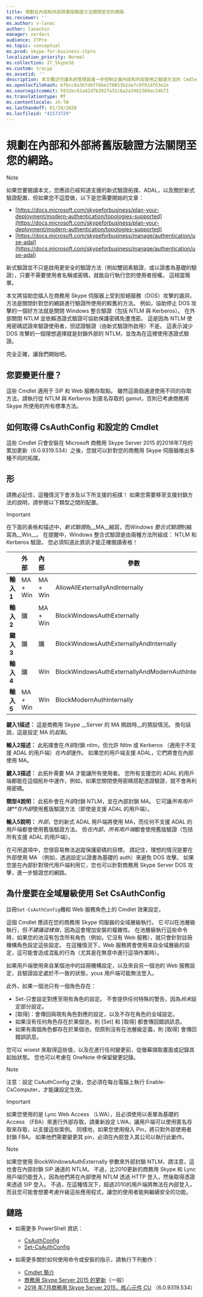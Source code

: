 ```yaml
---
title: 規劃在內部和外部將舊版驗證方法關閉至您的網路
ms.reviewer: ''
ms.author: v-lanac
author: lanachin
manager: serdars
audience: ITPro
ms.topic: conceptual
ms.prod: skype-for-business-itpro
localization_priority: Normal
ms.collection: IT_Skype16
ms.custom: tracyp
ms.assetid: ''
description: 本文概述可讓系統管理員進一步控制企業內部和外部使用之驗證方法的 Cmdlet。 系統管理員可以在內部或外部開啟或關閉驗證方法，或從外部關閉驗證方法。
ms.openlocfilehash: bfbcc8a3b7d6ff6be270853b2da7c9f91df63e2e
ms.sourcegitcommit: 5932ec62a42d7b392fa31c6a2a3462389ac24b73
ms.translationtype: MT
ms.contentlocale: zh-TW
ms.lasthandoff: 01/28/2020
ms.locfileid: "41573729"
---
```

# <a name="planning-to-turn-off-legacy-authentication-methods-internally-and-externally-to-your-network"></a>規劃在內部和外部將舊版驗證方法關閉至您的網路。

> [!NOTE]
> 如果您要閱讀本文，您應該已經知道支援的新式驗證拓撲、ADAL，以及關於新式驗證配置，但如果您不這麼做，以下是您需要開始的文章： 
>  + [https://docs.microsoft.com/skypeforbusiness/plan-your-deployment/modern-authentication/topologies-supported](https://docs.microsoft.com/skypeforbusiness/plan-your-deployment/modern-authentication/topologies-supported)
>  + [https://docs.microsoft.com/skypeforbusiness/manage/authentication/use-adal](https://docs.microsoft.com/skypeforbusiness/manage/authentication/use-adal)
  
新式驗證並不只是啟用更安全的驗證方法（例如雙因素驗證，或以證書為基礎的驗證），只要不需要使用者名稱或密碼，就能自行執行您的使用者授權。 這相當簡單。

本文將協助您插入在商務用 Skype 伺服器上受到拒絕服務（DOS）攻擊的漏洞，方法是關閉針對您的網路進行驗證所使用的較舊的方法。 例如，協助停止 DOS 攻擊的一個好方法就是關閉 Windows 整合驗證（包括 NTLM 與 Kerberos）。 在外部關閉 NTLM 並依賴憑證式驗證可協助保護密碼免遭洩密。 這是因為 NTLM 使用密碼認證來驗證使用者，但認證驗證（由新式驗證所啟用）不是。 這表示減少 DOS 攻擊的一個理想選擇就是封鎖外部的 NTLM，並改為在這裡使用憑證式驗證。

完全正確，讓我們開始吧。

## <a name="what-would-you-be-changing"></a>您要變更什麼？ 

這些 Cmdlet 適用于 SIP 和 Web 服務存取點。 雖然這兩個通道使用不同的存取方法，請執行從 NTLM 與 Kerberos 到匿名存取的 gamut，否則已考慮商務用 Skype 所使用的所有標準方法。

## <a name="how-to-get-the-get--and-set-csauthconfig-cmdlets"></a>如何取得 CsAuthConfig 和設定的 Cmdlet

這些 Cmdlet 只會安裝在 Microsoft 商務用 Skype Server 2015 的2018年7月的累加更新（6.0.9319.534）之後，您就可以針對您的商務用 Skype 伺服器推出多種不同的拓撲。

## <a name="topologies"></a>形

請務必記住，這種情況下會涉及以下所支援的拓撲！ 如果您需要移至支援封鎖方法的說明，請參閱以下類型之間的配置。 

> [!IMPORTANT]
> 在下面的表格和描述中，*新式驗證*為__MA__縮寫，而*Windows 整合式驗證*則縮寫為__Win__。 在提醒中，Windows 整合式驗證是由兩種方法所組成： NTLM 和 Kerberos 驗證。 您必須知道此資訊才能正確閱讀表格！


|       |外部  |內部  |參數  |
|---------|:---------|:---------|---------|
|__輸入1__   |  MA + Win       | MA + Win         |  AllowAllExternallyAndInternally       |
|__輸入2__   |  購       | MA + Win         | BlockWindowsAuthExternally        |
|__鍵入3__   |  購       | 購        | BlockWindowsAuthExternallyAndInternally        |
|__輸入4__   |  購       | Win        | BlockWindowsAuthExternallyAndModernAuthInternally    |
|__輸入5__   |  MA + Win       | Win        | BlockModernAuthInternally         |

__鍵入1描述：__ 這是商務用 Skype __Server 的 MA 開啟時__的預設情況。 換句話說，這是設定 MA 的*起點*。

__輸入2描述：__ 此拓撲會在*外部*封鎖 ntlm，但允許 Ntlm 或 Kerberos （適用于不支援 ADAL 的用戶端）*在內部*運作。 如果您的用戶端支援 ADAL，它們將會在內部使用 MA。

__鍵入3描述：__ 此拓朴需要 MA 才能讓所有使用者。 您所有支援您的 ADAL 的用戶端都能在這個拓朴中運作，例如，如果您關閉使用密碼搭配憑證驗證，就不會再利用密碼。

__類型4說明：__ 此拓朴會在*外部*封鎖 NTLM，並在內部封鎖 MA。 它可讓*所有用戶端**在內部*使用舊版驗證方法（即使是支援 ADAL 的用戶端）。

__輸入5說明：__ *外部*，您的新式 ADAL 用戶端將使用 MA，而任何不支援 ADAL 的用戶端都會使用舊版驗證方法。 但*在內部*，*所有用戶端*都會使用舊版驗證（包括所有支援 ADAL 的用戶端）。

在可用選項中，您很容易無法追蹤保護密碼的目標。 請記住，理想的情況是要在外部使用 MA （例如，透過設定以證書為基礎的 auth）來避免 DOS 攻擊。 如果您是在內部針對現代用戶端利用它，您也可以針對商務用 Skype Server DOS 攻擊，進一步驗證您的網路。

## <a name="why-to-use-set-csauthconfig-at-the-global-level"></a>為什麼要在全域層級使用 Set CsAuthConfig

註冊`Set-CsAuthConfig`機和 Web 服務角色上的 Cmdlet 效果設定。

這個 Cmdlet 應該在您的商務用 Skype 伺服器的全域層級執行。 它*可以*在池層級執行，但*不建議這樣做*，因為這會增加安裝的複雜性。 在池層級執行這些命令時，如果您的池沒有包含所有角色（例如，它沒有 Web 服務），就只會針對註冊機構角色設定這些設定。 在這種情況下，Web 服務將會使用來自全域層級的設定，這可能會造成混亂的行為（尤其是在無意中進行這項作業時）。

如果用戶端使用來自某個池中的註冊機構設定，以及來自另一個池的 Web 服務設定，且驗證設定處於不一致的狀態，yous 用戶端可能無法登入。

此外，如果一個池只有一個角色存在： 
* Set-只會設定對應至現有角色的設定。 不會提供任何特殊的警告，因為*尚未*設定部分設定。 
* [取得]：會傳回與現有角色對應的設定，以及不存在角色的全域設定。
* 如果沒有任何角色存在於某個池，則 [Set] 和 [取得] 都會傳回錯誤訊息。
* 如果有兩個角色都存在於某個池，但原則沒有在池層級定義，則 [取得] 會傳回錯誤訊息。

您可以 wisest 來取得這些值，以及在進行任何變更前，從螢幕擷取畫面或記錄其起始狀態。 您也可以考慮在 OneNote 中保留變更記錄。

> [!NOTE]
> 
> 注意：設定 CsAuthConfig 之後，您必須在每台電腦上執行 Enable-CsComputer，才能讓設定生效。

> [!IMPORTANT]
> 如果您使用的是 Lync Web Access （LWA），且必須使用以表單為基礎的 Access （FBA）來進行外部存取，請重新設定 LWA，讓用戶端可以使用匿名存取來存取，以支援這些案例。 同樣地，如果您使用撥入 Pin，將只對外部使用者封鎖 FBA。 如果他們需要變更其 pin，必須在內部登入其公司以執行此動作。

> [!NOTE]
> 
> 如果您使用 BlockWindowsAuthExternally 參數來外部封鎖 NTLM，請注意，這也會在內部封鎖 SIP 通道的 NTLM。 不過，比2010更新的商務用 Skype 和 Lync 用戶端仍能登入，因為他們將在內部使用 NTLM 透過 HTTP 登入，然後取得憑證來透過 SIP 登入。 不過，在這種情況下，超過2010的用戶端將無法在內部登入，而且您可能會想要考慮升級這些應用程式，讓您的使用者能夠繼續安全的功能。


## <a name="links"></a>鏈路 
- 如需更多 PowerShell 資訊：
    -  [CsAuthConfig](https://docs.microsoft.com/powershell/module/skype/get-csauthconfig?view=skype-ps)
    -  [Set-CsAuthConfig](https://docs.microsoft.com/powershell/module/skype/set-csauthconfig?view=skype-ps)

- 如需更多關於如何使用命令或安裝的指示，請執行下列動作：
    - [Cmdlet 簡介](https://support.microsoft.com/en-us/help/4346673/new-cmdlets-to-manage-skype-for-business-server-2015-authentication)
    - [商務用 Skype Server 2015 的更新](https://support.microsoft.com/en-us/help/3061064/updates-for-skype-for-business-server-2015)（一般）
    - [2018 年7月商務用 Skype Server 2015，核心元件 CU](https://support.microsoft.com/en-us/help/4340903/july-2018-cumulative-update-6-0-9319-534-for-skype-for-business-server) （6.0.9319.534）


 
